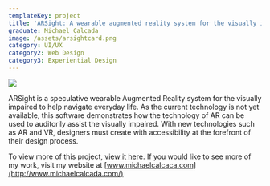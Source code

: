 ```yaml
---
templateKey: project
title: 'ARSight: A wearable augmented reality system for the visually impaired'
graduate: Michael Calcada
image: /assets/arsightcard.png
category: UI/UX
category2: Web Design
category3: Experiential Design
---
```

![](/assets/calcada3.jpg)

ARSight is a speculative wearable Augmented Reality system for the visually impaired to help navigate everyday life. As the current technology is not yet available, this software demonstrates how the technology of AR can be used to auditorily assist the visually impaired. With new technologies such as AR and VR, designers must create with accessibility at the forefront of their design process.

To view more of this project, [view it here](http://www.michaelcalcada.com/arsight.html). If you would like to see more of my work, visit my website at [www.michaelcalcaca.com](http://www.michaelcalcada.com/)
